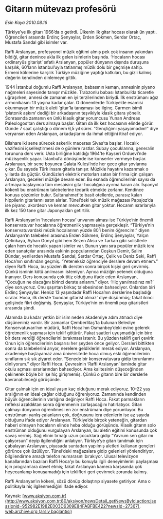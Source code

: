 # Gitarın mütevazı profesörü

*Esin Kaya 2010.08.16*

<font class="agenda2NewsSpot">
 Türkiye’ye ilk gitarı 1966’da o getirdi. Ülkenin ilk gitar hocası olarak ün yaptı. Öğrencileri arasında Erdinç Şenyaylar, Erden Sökmen, Serdar Ortaç, Mustafa Sandal gibi isimler var.
</font>
<font class="newsDetail">
 <p>
  <p class="MsoNormal">
   Raffi Arslanyan, profesyonel müzik eğitimi almış pek çok insanın yakından bildiği, gitar denince akla ilk gelen isimlerin başında. ‘Hocaların hocası ordinaryüs gitarist’ sıfatlı Arslanyan, popüler dünyanın dışında duruşuna karşılık, 60’ların İstanbul’uyla tatlanmış müzik dolu bir geçmişe sahip. Ermeni köklerine karşılık Türkiye müziğine yaptığı katkıları, bu gizli kalmış değerin kendinden dinlemeye gittik.
  </p>
  <p class="MsoNormal">
   1944 İstanbul doğumlu Raffi Arslanyan, babasının keman, annesinin piyano nağmeleri sayesinde tanışır müzikle. Trabzonlu babası İstanbul’da ticaretle uğraşırken, annesi de zamanın en iyi terzilerinden biriydi. İlk enstrümanı ağız armonikasını 13 yaşına kadar çalar. O dönemlerde Türkiye’de esamisi okunmayan bir müzik aleti ‘gitar’la tanışması ise ilginç. Carmen isimli ‘platonik aşkım’ dediği bir arkadaşının teşvikiyle klasik gitara yönelir. Sonrasında zamanın en ünlü klasik gitar yorumcusu Yunan Andreas Paleologos’tan ders almaya başlar. Gitarı da ilk kez hocasının elinde görür. Günde 7 saat çalıştığı o dönem 6,5 yıl sürer. “Gençliğimi yaşayamadım!” diye veryansın eden Arslanyan, arkadaşlarını da ihmal ettiğini itiraf ediyor.
  </p>
  <p class="MsoNormal">
   Bilahare iki sene sürecek askerlik macerası Sivas’ta başlar. Hocalık vazifesini içselleştirmesi de o günlere rastlar. Subay çocuklarına, generalin torununa ders verir. Usta birliğine katıldığı 1964’te Kayseri Orduevi’nde müzisyenlik yapar. İstanbul’a dönüşünde ise konserler vermeye başlar. Arslanyan, bir sene boyunca Galata Kulesi’nde her gece gitar şovlarına çıkar. Bu sayede Türk insanı gitarla tanışır. Müzikle hayatını kazanmak o yıllarda da güçtür. Gündüzleri elektrik motorları satan bir firma için çalışan Arslanyan, geceleri müziğe devam eder. Bu esnada öğrencilerinin sayısı da artmaya başlayınca tüm mesaisini gitar hocalığına ayırma kararı alır. İspanyol kökenli bu enstrümanı talebelerine tedarik etmekte zorlanır. Kendince konuya çözümler bulur. Sultanahmet’te basit otellerde, parasız kalan hippilerin gitarlarını satın alırlar. Tünel’deki tek müzik mağazası Papajoz’da ise piyano, akordeon ve keman mevcutken gitar yoktur. Hocanın ısrarlarıyla ilk kez 150 tane gitar Japonya’dan getirtilir.
  </p>
  <p class="MsoNormal">
   Raffi Arslanyan’ın ‘hocaların hocası’ unvanını alması ise Türkiye’nin önemli konservatuvar hocalarına öğretmenlik yapmasıyla gerçekleşir. “Türkiye’nin konservatuvardaki müzik hocalarının yüzde 80’i benim öğrencim.” diyen Arslanyan’ın talebeleri arasında Erden Sökmen, Erdinç Şenyaylar, Yalçın Çetinkaya, Ayhan Günyıl gibi hem Sezen Aksu ve Tarkan gibi solistlerle çalan hem de hocalık yapan isimler var. Bunun yanı sıra popüler müzik icra eden sanatçılar arasında eskinin popçularından Coşkun Demir, Salim Dündar, yenilerden Mustafa Sandal, Serdar Ortaç, Çelik ve Deniz Seki, Raffi Hoca’nın sınıfından geçmiş. “Yeteneksiz öğrenciyle derslere devam etmem.” diyen Raffi Hoca, bu yüzden ilk dersten sonra birçok kişiyi geri çevirmiş. Çünkü isminin kötü anılmasını istemiyor. Ayrıca müziğin yetenek olduğuna inanıyor. Ders konusunda çok titiz olduğunu ifade eden Arslanyan, “Çocuğun ne olacağını birinci derste anlarım.” diyor. ‘Hiç yanılmadınız mı?’ diye soruyoruz. Onu şaşırtan birkaç talebesinden bahsediyor. Onlardan biri Erdinç Şenyaylar. Henüz 13 yaşındadır Raffi Hoca’nın derslerine başladığı sıralar. Hoca, ilk derste ‘bundan gitarist olmaz’ diye düşünmüş; fakat ikinci gelişinde fikri değişmiş. Şenyaylar, Türkiye’nin en önemli pop gitaristleri arasında şimdi.
  </p>
  <p class="MsoNormal">
   Alanında bu kadar yetkin bir isim neden akademiye adım atmadı diye düşüneniniz vardır. Bir zamanlar Çemberlitaş’ta bulunan Belediye Konservatuvarı’nın müdürü, Raffi Hoca’nın Osmanbey’deki evine gelerek öğretmenlik yapması için teklif götürür. Fakat saatleri uyuşmadığı için bire bir ders verdiği öğrencilerini bırakması istenir. Bu yüzden teklifi geri çevirir. Onun için öğrencilerinin başarısı her şeyden önce geliyor. Dersleri bittikten sonra da talebelerini arıyor, nerelere geldiklerini merak ediyor. Arslanyan, akademiye başlayamaz ama üniversitede hoca olmuş eski öğrencilerinin sınıflarını sık sık ziyaret eder. “Senede bir konservatuvara gidip torunlarımı dinliyorum.” diyor Raffi Hoca. Çevresinin ‘Raffi Arslanyan’ isminde gitar okulu açması ısrarlarından bahsediyor. Ama kalitesinin düşeceğinden çekinerek böyle bir işe hiç girişmemiş. Çünkü o gitarın bire bir derslerle kavranabileceği görüşünde.
  </p>
  <p class="MsoNormal">
   Gitar çalmak için en ideal yaşın kaç olduğunu merak ediyoruz. 10-22 yaş aralığının en ideal çağlar olduğunu öğreniyoruz. Zamanında kendinden büyük öğrencilerinin varlığına değiniyor Raffi Hoca. Fakat parmakların refleksi azaldıktan sonra öğrenmenin zorlaşacağını hatırlatıyor. Gitarı çalmayı dünyanın öğrenilmesi en zor enstrümanı diye yorumluyor. Bu enstrümanı yanlış çalanların çok, doğrusunu icra edenlerin ise az sayıda olduğunu ifade ediyor Arslanyan. Türkiye’de birçok yeteneğin, gitardan haberi olmayan hocaların elinde heba olduğu görüşünde. Klasik gitarın solo enstrüman olduğunu vurgulayan Arslanyan, bu aletin eğitimi konusunda çok savaş vermiş. Sağ elinin tırnağı uzun çocuklara gidip “Yavrum sen gitar mı çalıyorsun” deyip ilgilendiğini anlatıyor. Türkiye’ye gitarı tanıtmak için çabalayan Arslanyan, piyasada suntadan yapılmış aletleri kullanan gençleri görünce çok üzülüyor. Tünel’deki mağazalara gidip gelenleri yönlendiriyor, bilgilendirme amaçlı telefon numarasını bırakıyor. Ulusal televizyon kanallarından bazıları Raffi Hoca’yı bu konuyla ilgili deneyimlerini paylaşması için programlara davet etmiş; fakat Arslanyan kamera karşısında çok heyecanlanıp konuşamadığı için teklifleri geri çevirmek zorunda kalmış.
  </p>
  <p class="MsoNormal">
   Raffi Arslanyan’ın kökeni, sözü dönüp dolaştırıp siyasete getiriyor. Ama o politikayla hiç ilgilenmediğini ifade ediyor.
  </p>
 </p>
</font>

Kaynak: [www.aksiyon.com.tr](http://www.aksiyon.com.tr:80/aksiyon/newsDetail_getNewsById.action;jsessionid=952982E1982E003D6309E84FABFBE422?newsId=27367), [web.archive.org (arşiv bağlantısı)](http://web.archive.org/web/20100819175033/http://www.aksiyon.com.tr:80/aksiyon/newsDetail_getNewsById.action;jsessionid=952982E1982E003D6309E84FABFBE422?newsId=27367)
